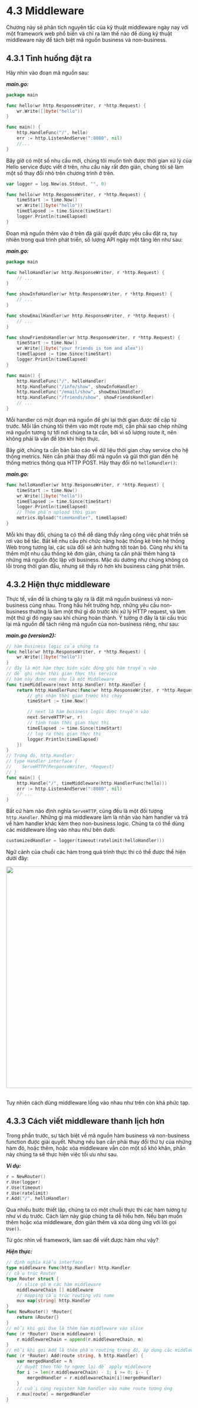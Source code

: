 # 4.3 Middleware

Chương này sẽ phân tích nguyên tắc của kỹ thuật middleware ngày nay với một framework web phổ biến và chỉ ra làm thế nào để dùng kỹ thuật middleware này để tách biệt mã nguồn business và non-business.

## 4.3.1 Tình huống đặt ra

Hãy nhìn vào đoạn mã nguồn sau:

***main.go:***

```go
package main

func hello(wr http.ResponseWriter, r *http.Request) {
    wr.Write([]byte("hello"))
}

func main() {
    http.HandleFunc("/", hello)
    err := http.ListenAndServe(":8080", nil)
    //...
}
```

Bây giờ có một số nhu cầu mới, chúng tôi muốn tính được thời gian xử lý của Hello service được viết ở trên, nhu cầu này rất đơn giản, chúng tôi sẽ làm một số thay đổi nhỏ trên chương trình ở trên.

```go
var logger = log.New(os.Stdout, "", 0)

func hello(wr http.ResponseWriter, r *http.Request) {
    timeStart := time.Now()
    wr.Write([]byte("hello"))
    timeElapsed := time.Since(timeStart)
    logger.Println(timeElapsed)
}
```

Đoạn mã nguồn thêm vào ở trên đã giải quyết được yêu cầu đặt ra, tuy nhiên trong quá trình phát triển, số lượng API ngày một tăng lên như sau:

***main.go:***

```go
package main

func helloHandler(wr http.ResponseWriter, r *http.Request) {
    // ...
}

func showInfoHandler(wr http.ResponseWriter, r *http.Request) {
    // ...
}

func showEmailHandler(wr http.ResponseWriter, r *http.Request) {
    // ...
}

func showFriendsHandler(wr http.ResponseWriter, r *http.Request) {
    timeStart := time.Now()
    wr.Write([]byte("your friends is tom and alex"))
    timeElapsed := time.Since(timeStart)
    logger.Println(timeElapsed)
}

func main() {
    http.HandleFunc("/", helloHandler)
    http.HandleFunc("/info/show", showInfoHandler)
    http.HandleFunc("/email/show", showEmailHandler)
    http.HandleFunc("/friends/show", showFriendsHandler)
    // ...
}
```

Mỗi handler có một đoạn mã nguồn để ghi lại thời gian được đề cập từ trước. Mỗi lần chúng tôi thêm vào một route mới, cần phải sao chép những mã nguồn tương tự tới nơi chúng ta ta cần, bởi vì số lượng route ít, nên không phải là vấn đề lớn khi hiện thực.

Bây giờ, chúng ta cần bản báo cáo về dữ liệu thời gian chạy service cho hệ thống metrics. Nên cần phải thay đổi mã nguồn và gửi thời gian đến hệ thống metrics thông qua HTTP POST. Hãy thay đổi nó `helloHandler()`:

***main.go:***

```go
func helloHandler(wr http.ResponseWriter, r *http.Request) {
    timeStart := time.Now()
    wr.Write([]byte("hello"))
    timeElapsed := time.Since(timeStart)
    logger.Println(timeElapsed)
    // Thêm phần upload thời gian
    metrics.Upload("timeHandler", timeElapsed)
}
```

Mỗi khi thay đổi, chúng ta có thể dễ dàng thấy rằng công việc phát triển sẽ rơi vào bế tắc. Bất kể nhu cầu phi chức năng hoặc thống kê trên hệ thống Web trong tương lai, các sửa đổi sẽ ảnh hưởng tới toàn bộ. Cũng như khi ta thêm một nhu cầu thống kê đơn giản, chúng ta cần phải thêm hàng tá những mã nguồn độc lập với business. Mặc dù dường như chúng không có lỗi trong thời gian đầu, nhưng sẽ thấy rõ hơn khi business càng phát triển.

## 4.3.2 Hiện thực middleware

Thực tế, vấn đề là chúng ta gây ra là đặt mã nguồn business và non-business cùng nhau. Trong hầu hết trường hợp, những yêu cầu non-business thường là làm một thứ gì đó trước khi xử lý HTTP request, và làm một thứ gì đó ngay sau khi chúng hoàn thành. Ý tưởng ở đây là tái cấu trúc lại mã nguồn để tách riêng mã nguồn của non-business riêng, như sau:

***main.go (version2):***

```go
// hàm business logic của chúng ta
func hello(wr http.ResponseWriter, r *http.Request) {
    wr.Write([]byte("hello"))
}
// đây là một hàm thực hiện việc đóng gói hàm truyền vào
// để ghi nhận thời gian thực thi service
// hàm này được xem như là một Middleware
func timeMiddleware(next http.Handler) http.Handler {
    return http.HandlerFunc(func(wr http.ResponseWriter, r *http.Request) {
        // ghi nhận thời gian trước khi chạy
        timeStart := time.Now()

        // next là hàm business logic được truyền vào
        next.ServeHTTP(wr, r)
        // tính toán thời gian thực thi
        timeElapsed := time.Since(timeStart)
        // log ra thời gian thực thi
        logger.Println(timeElapsed)
    })
}
// Trong đó, http.Handler:
// type Handler interface {
//    ServeHTTP(ResponseWriter, *Request)
// }
func main() {
    http.Handle("/", timeMiddleware(http.HandlerFunc(hello)))
    err := http.ListenAndServe(":8080", nil)
    // ...
}
```

Bất cứ hàm nào định nghĩa `ServeHTTP`, cũng đều là một đối tượng `http.Handler`. Những gì mà middleware làm là nhận vào hàm handler và trả về hàm handler khác kèm theo non-business logic. Chúng ta có thể dùng các middleware lồng vào nhau như bên dưới:

```go
customizedHandler = logger(timeout(ratelimit(helloHandler)))
```

Ngữ cảnh của chuỗi các hàm trong quá trình thực thi có thể được thể hiện dưới đây:

<div align="center">
	<img src="../images/ch5-03-middleware_flow.png" width="600">
	<br/>
    <br/>
</div>

Tuy nhiên cách dùng middleware lồng vào nhau như trên còn khá phức tạp.

## 4.3.3 Cách viết middleware thanh lịch hơn

Trong phần trước, sự tách biệt về mã nguồn hàm business và non-business function được giải quyết. Nhưng nếu bạn cần phải thay đổi thứ tự của những hàm đó, hoặc thêm, hoặc xóa middleware vẫn còn một số khó khăn, phần này chúng ta sẽ thực hiện việc tối ưu như sau.

***Ví dụ:***

```go
r = NewRouter()
r.Use(logger)
r.Use(timeout)
r.Use(ratelimit)
r.Add("/", helloHandler)
```

Qua nhiều bước thiết lập, chúng ta có một chuỗi thực thi các hàm tương tự như ví dụ trước. Cách làm này giúp chúng ta dễ hiểu hơn. Nếu bạn muốn thêm hoặc xóa middleware, đơn giản thêm và xóa dòng ứng với lời gọi `Use()`.

Từ góc nhìn về framework, làm sao để viết được hàm như vậy?

***Hiện thực:***

```go
// định nghĩa kiểu interface
type middleware func(http.Handler) http.Handler
// cấu trúc Router
type Router struct {
    // slice gồm các hàm middleware
    middlewareChain [] middleware
    // mapping cấu trúc routing với name
    mux map[string] http.Handler
}
func NewRouter() *Router{
    return &Router{}
}
// mỗi khi gọi Use là thêm hàm middleware vào slice
func (r *Router) Use(m middleware) {
    r.middlewareChain = append(r.middlewareChain, m)
}
// mỗi khi gọi Add là thêm phần routing trong đó, áp dụng các middleware vào
func (r *Router) Add(route string, h http.Handler) {
    var mergedHandler = h
    // duyệt theo thứ tự ngược lại để apply middleware
    for i := len(r.middlewareChain) - 1; i >= 0; i-- {
        mergedHandler = r.middlewareChain[i](mergedHandler)
    }
    // cuối cùng register hàm handler vào name route tương ứng
    r.mux[route] = mergedHandler
}
```